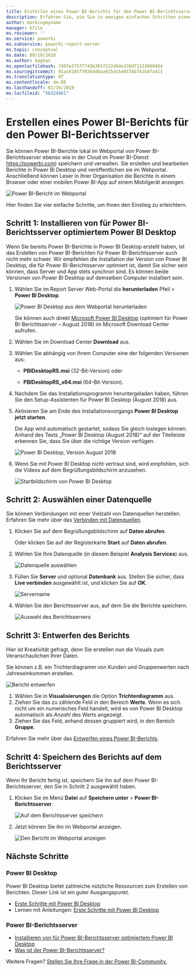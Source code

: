 ```yaml
---
title: Erstellen eines Power BI-Berichts für den Power BI-Berichtsserver
description: Erfahren Sie, wie Sie in wenigen einfachen Schritten einen Power BI-Bericht für Power BI-Berichtsserver erstellen.
author: markingmyname
manager: kfile
ms.reviewer: ''
ms.service: powerbi
ms.subservice: powerbi-report-server
ms.topic: conceptual
ms.date: 09/19/2018
ms.author: maghan
ms.openlocfilehash: 7d97e375f7743b381f222d64e230d71133060464
ms.sourcegitcommit: 91ac6185f7026ddbaa925dc54057bb742b4fa411
ms.translationtype: HT
ms.contentlocale: de-DE
ms.lasthandoff: 02/16/2019
ms.locfileid: "56324861"
---
```

# <a name="create-a-power-bi-report-for-power-bi-report-server"></a>Erstellen eines Power BI-Berichts für den Power BI-Berichtsserver
Sie können Power BI-Berichte lokal im Webportal von Power BI-Berichtsserver ebenso wie in der Cloud im Power BI-Dienst https://powerbi.com) speichern und verwalten. Sie erstellen und bearbeiten Berichte in Power BI Desktop und veröffentlichen sie im Webportal. Anschließend können Leser in Ihrer Organisation die Berichte in einem Browser oder einer mobilen Power BI-App auf einem Mobilgerät anzeigen.

![Power BI-Bericht im Webportal](media/quickstart-create-powerbi-report/report-server-powerbi-report.png)

Hier finden Sie vier einfache Schritte, um Ihnen den Einstieg zu erleichtern.

## <a name="step-1-install-power-bi-desktop-optimized-for-power-bi-report-server"></a>Schritt 1: Installieren von für Power BI-Berichtsserver optimiertem Power BI Desktop

Wenn Sie bereits Power BI-Berichte in Power BI Desktop erstellt haben, ist das Erstellen von Power BI-Berichten für Power BI-Berichtsserver auch nicht mehr schwer. Wir empfehlen die Installation der Version von Power BI Desktop, die für Power BI-Berichtsserver optimiert ist, damit Sie sicher sein können, dass Server und App stets synchron sind. Es können beide Versionen von Power BI Desktop auf demselben Computer installiert sein.

1. Wählen Sie im Report Server Web-Portal die **herunterladen** Pfeil > **Power BI Desktop**.

    ![Power BI Desktop aus dem Webportal herunterladen](media/quickstart-create-powerbi-report/report-server-download-web-portal.png)

    Sie können auch direkt [Microsoft Power BI Desktop](https://www.microsoft.com/download/details.aspx?id=57271) (optimiert für Power BI-Berichtsserver – August 2018) im Microsoft Download Center aufrufen.

2. Wählen Sie im Download Center **Download** aus.

3. Wählen Sie abhängig von Ihrem Computer eine der folgenden Versionen aus:

    - **PBIDesktopRS.msi** (32-Bit-Version) oder

    - **PBIDesktopRS_x64.msi** (64-Bit-Version).

4. Nachdem Sie das Installationsprogramm heruntergeladen haben, führen Sie den Setup-Assistenten für Power BI Desktop (August 2018) aus.

2. Aktivieren Sie am Ende des Installationsvorgangs **Power BI Desktop jetzt starten**.
   
    Die App wird automatisch gestartet, sodass Sie gleich loslegen können. Anhand des Texts „Power BI Desktop (August 2018)“ auf der Titelleiste erkennen Sie, dass Sie über die richtige Version verfügen.

    ![Power BI Desktop, Version August 2018](media/quickstart-create-powerbi-report/power-bi-report-server-desktop-august-2018.png)

3. Wenn Sie mit Power BI Desktop nicht vertraut sind, wird empfohlen, sich die Videos auf dem Begrüßungsbildschirm anzusehen.
   
    ![Startbildschirm von Power BI Desktop](media/quickstart-create-powerbi-report/report-server-powerbi-desktop-start.png)

## <a name="step-2-select-a-data-source"></a>Schritt 2: Auswählen einer Datenquelle
Sie können Verbindungen mit einer Vielzahl von Datenquellen herstellen. Erfahren Sie mehr über das [Verbinden mit Datenquellen](connect-data-sources.md).

1. Klicken Sie auf dem Begrüßungsbildschirm auf **Daten abrufen**.
   
    Oder klicken Sie auf der Registerkarte **Start** auf **Daten abrufen**.
2. Wählen Sie Ihre Datenquelle (in diesem Beispiel **Analysis Services**) aus.
   
    ![Datenquelle auswählen](media/quickstart-create-powerbi-report/report-server-get-data-ssas.png)
3. Füllen Sie **Server** und optional **Datenbank** aus. Stellen Sie sicher, dass **Live verbinden** ausgewählt ist, und klicken Sie auf **OK**.
   
    ![Servername](media/quickstart-create-powerbi-report/report-server-ssas-server-name.png)
4. Wählen Sie den Berichtsserver aus, auf dem Sie die Berichte speichern.
   
    ![Auswahl des Berichtsservers](media/quickstart-create-powerbi-report/report-server-select-server.png)

## <a name="step-3-design-your-report"></a>Schritt 3: Entwerfen des Berichts
Hier ist Kreativität gefragt, denn Sie erstellen nun die Visuals zum Veranschaulichen Ihrer Daten.

Sie können z.B. ein Trichterdiagramm von Kunden und Gruppenwerten nach Jahreseinkommen erstellen.

![Bericht entwerfen](media/quickstart-create-powerbi-report/report-server-create-funnel.png)

1. Wählen Sie in **Visualisierungen** die Option **Trichterdiagramm** aus.
2. Ziehen Sie das zu zählende Feld in den Bereich **Werte**. Wenn es sich nicht um ein numerisches Feld handelt, wird es von Power BI Desktop automatisch als *Anzahl* des Werts angezeigt.
3. Ziehen Sie das Feld, anhand dessen gruppiert wird, in den Bereich **Gruppe**.

Erfahren Sie mehr über das [Entwerfen eines Power BI-Berichts](../desktop-report-view.md).

## <a name="step-4-save-your-report-to-the-report-server"></a>Schritt 4: Speichern des Berichts auf dem Berichtsserver
Wenn Ihr Bericht fertig ist, speichern Sie ihn auf dem Power BI-Berichtsserver, den Sie in Schritt 2 ausgewählt haben.

1. Klicken Sie im Menü **Datei** auf **Speichern unter** > **Power BI-Berichtsserver**.
   
    ![Auf dem Berichtsserver speichern](media/quickstart-create-powerbi-report/report-server-save-as-powerbi-report-server.png)
2. Jetzt können Sie ihn im Webportal anzeigen.
   
    ![Den Bericht im Webportal anzeigen](media/quickstart-create-powerbi-report/report-server-powerbi-report.png)

## <a name="next-steps"></a>Nächste Schritte
### <a name="power-bi-desktop"></a>Power BI Desktop
Power BI Desktop bietet zahlreiche nützliche Ressourcen zum Erstellen von Berichten. Dieser Link ist ein guter Ausgangspunkt.

* [Erste Schritte mit Power BI Desktop](../desktop-getting-started.md)
* Lernen mit Anleitungen: [Erste Schritte mit Power BI Desktop](../guided-learning/gettingdata.yml?tutorial-step=2)

### <a name="power-bi-report-server"></a>Power BI-Berichtsserver
* [Installieren von für Power BI-Berichtsserver optimiertem Power BI Desktop](install-powerbi-desktop.md)  
* [Was ist der Power BI-Berichtsserver?](get-started.md)  

Weitere Fragen? [Stellen Sie Ihre Frage in der Power BI-Community.](https://community.powerbi.com/)
